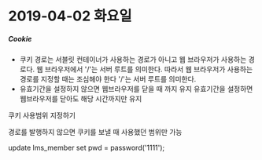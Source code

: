 # 2019-04-02 화요일

##### Cookie

- 쿠키 경로는 서블릿 컨테이너가 사용하는 경로가 아니고 웹 브라우저가 사용하는 경로다.
  웹 브라우저에서 '/'는 서버 루트를 의미한다.
  따라서 웹 브라우저가 사용하는 경로를 지정할 때는 조심해야 한다 '/'는 서버 루트를 의미한다.
- 유효기간을 설정하지 않으면 웹브라우저를 닫을 때 까지 유지
  유효기간을 설정하면 웹브라우저를 닫아도 해당 시간까지만 유지

쿠키 사용범위 지정하기

경로를 발행하지 않으면 쿠키를 보낼 때 사용했던 범위만 가능 



update lms_member set pwd = password('1111');